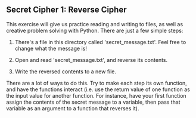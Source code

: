 ## Secret Cipher 1: Reverse Cipher

This exercise will give us practice reading and writing to files, as well as creative problem solving with Python. There are just a few simple steps:

1. There's a file in this directory called 'secret_message.txt'. Feel free to change what the message is!

1. Open and read 'secret_message.txt', and reverse its contents. 

1. Write the reversed contents to a new file.


There are a lot of ways to do this. Try to make each step its own function, and have the functions interact (i.e. use the return value of one function as the input value for another function. For instance, have your first function assign the contents of the secret message to a variable, then pass that variable as an argument to a function that reverses it).